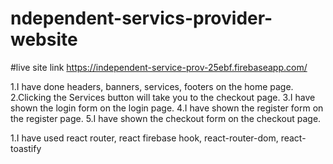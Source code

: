 # ndependent-servics-provider-website
#live site link https://independent-service-prov-25ebf.firebaseapp.com/

1.I have done headers, banners, services, footers on the home page.
2.Clicking the Services button will take you to the checkout page.
3.I have shown the login form on the login page.
4.I have shown the register form on the register page.
5.I have shown the checkout form on the checkout page.



1.I have used react router, react firebase hook, react-router-dom, react-toastify